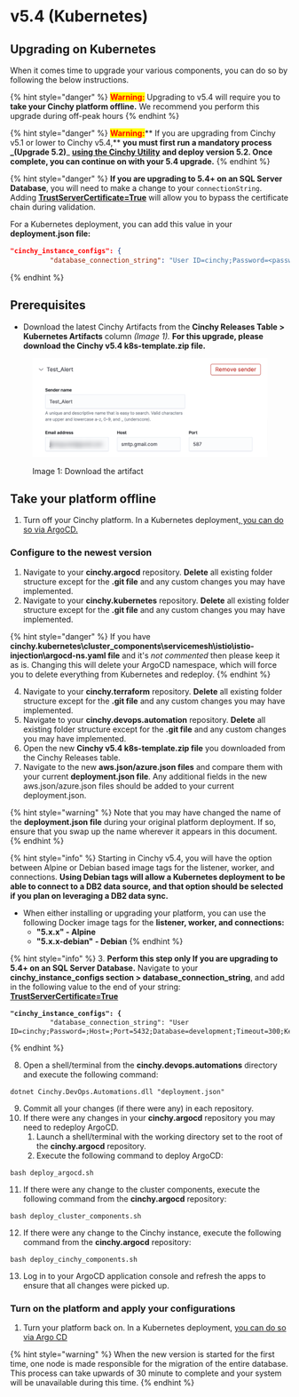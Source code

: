 # v5.4 (Kubernetes)

## Upgrading on Kubernetes

When it comes time to upgrade your various components, you can do so by following the below instructions.

{% hint style="danger" %}
<mark style="color:red;">**Warning:**</mark> Upgrading to v5.4 will require you to **take your Cinchy platform offline.** We recommend you perform this upgrade during off-peak hours
{% endhint %}

{% hint style="danger" %}
<mark style="color:red;">**Warning:**</mark>** If you are upgrading from Cinchy v5.1 or lower to Cinchy v5.4,** **you must first run a mandatory process **_**(Upgrade 5.2)**_ [**using the Cinchy Utility**](https://app.gitbook.com/o/-LDtM6UlhGoQ91uwM5SF/s/F1vvLbEMfTF1UqCFU9hs/~/changes/287/deployment-guide/upgrade-guides/upgrading-cinchy-versions/cinchy-upgrade-utility) **and deploy version 5.2. Once complete, you can continue on with your 5.4 upgrade.**
{% endhint %}

{% hint style="danger" %}
**If you are upgrading to 5.4+ on an SQL Server Database**, you will need to make a change to your `connectionString`. Adding [**TrustServerCertificate=True**](https://learn.microsoft.com/en-us/dotnet/api/system.data.sqlclient.sqlconnectionstringbuilder.trustservercertificate?view=dotnet-plat-ext-6.0) will allow you to bypass the certificate chain during validation.

For a Kubernetes deployment, you can add this value in your **deployment.json file:**

```json
"cinchy_instance_configs": {
          "database_connection_string": "User ID=cinchy;Password=<password>;Host=<db_hostname>;Port=5432;Database=development;Timeout=300;Keepalive=300;TrustServerCertificate=True"},
```

{% endhint %}

## Prerequisites

- Download the latest Cinchy Artifacts from the **Cinchy Releases Table > Kubernetes Artifacts** column _(Image 1)._ **For this upgrade, please download the Cinchy v5.4 k8s-template.zip file.**

<figure><img src="../../../../.gitbook/assets/image (249).png" alt=""><figcaption><p>Image 1: Download the artifact</p></figcaption></figure>

## Take your platform offline

1. Turn off your Cinchy platform. In a Kubernetes deployment,[ you can do so via ArgoCD.](../../../deployment-installation-guides/kubernetes-deployment-installation/disabling-your-kubernetes-applications.md)

### Configure to the newest version

1. Navigate to your **cinchy\.argocd** repository. **Delete** all existing folder structure except for the **.git file** and any custom changes you may have implemented.
2. Navigate to your **cinchy\.kubernetes** repository. **Delete** all existing folder structure except for the **.git file** and any custom changes you may have implemented.

{% hint style="danger" %}
If you have **cinchy.kubernetes\cluster_components\servicemesh\istio\istio-injection\argocd-ns.yaml file** and it's _not commented_ then please keep it as is. Changing this will delete your ArgoCD namespace, which will force you to delete everything from Kubernetes and redeploy.
{% endhint %}

4. Navigate to your **cinchy.terraform** repository. **Delete** all existing folder structure except for the **.git file** and any custom changes you may have implemented.
5. Navigate to your **cinchy.devops.automation** repository. **Delete** all existing folder structure except for the **.git file** and any custom changes you may have implemented.
6. Open the new **Cinchy v5.4 k8s-template.zip file** you downloaded from the Cinchy Releases table.
7. Navigate to the new **aws.json/azure.json files** and compare them with your current **deployment.json file**. Any additional fields in the new aws.json/azure.json files should be added to your current deployment.json.

{% hint style="warning" %}
Note that you may have changed the name of the **deployment.json file** during your original platform deployment. If so, ensure that you swap up the name wherever it appears in this document.
{% endhint %}

{% hint style="info" %}
Starting in Cinchy v5.4, you will have the option between Alpine or Debian based image tags for the listener, worker, and connections. **Using Debian tags will allow a Kubernetes deployment to be able to connect to a DB2 data source, and that option should be selected if you plan on leveraging a DB2 data sync.**

- When either installing or upgrading your platform, you can use the following Docker image tags for the **listener, worker, and connections:**
  - **"5.x.x" - Alpine**
  - **"5.x.x-debian" - Debian**
    {% endhint %}

<!-- vale off -->

{% hint style="info" %} 3. **Perform this step only If you are upgrading to 5.4+ on an SQL Server Database.** Navigate to your **cinchy_instance_configs section > database_connection_string**, and add in the following value to the end of your string: [**TrustServerCertificate=True**](https://learn.microsoft.com/en-us/dotnet/api/system.data.sqlclient.sqlconnectionstringbuilder.trustservercertificate?view=dotnet-plat-ext-6.0)

<pre><code><strong>"cinchy_instance_configs": {
</strong>          "database_connection_string": "User ID=cinchy;Password=<password>;Host=<db_hostname>;Port=5432;Database=development;Timeout=300;Keepalive=300;TrustServerCertificate=True",
</code></pre>

{% endhint %}



8. Open a shell/terminal from the **cinchy.devops.automations** directory and execute the following command:

<!-- vale on -->
```
dotnet Cinchy.DevOps.Automations.dll "deployment.json"
```

9. Commit all your changes (if there were any) in each repository.
10. If there were any changes in your **cinchy\.argocd** repository you may need to redeploy ArgoCD.
    1. Launch a shell/terminal with the working directory set to the root of the **cinchy.argocd** repository.
    2. Execute the following command to deploy ArgoCD:

```
bash deploy_argocd.sh
```

11. If there were any change to the cluster components, execute the following command from the **cinchy.argocd** repository:

```
bash deploy_cluster_components.sh
```

12. If there were any change to the Cinchy instance, execute the following command from the **cinchy.argocd** repository:

```
bash deploy_cinchy_components.sh
```

13. Log in to your ArgoCD application console and refresh the apps to ensure that all changes were picked up.

### Turn on the platform and apply your configurations

1. Turn your platform back on. In a Kubernetes deployment, [you can do so via Argo CD](../../../deployment-installation-guides/kubernetes-deployment-installation/disabling-your-kubernetes-applications.md#2.-re-enabling-your-applications)

{% hint style="warning" %}
When the new version is started for the first time, one node is made responsible for the migration of the entire database. This process can take upwards of 30 minute to complete and your system will be unavailable during this time.
{% endhint %}
